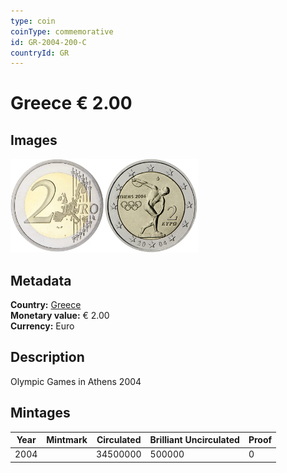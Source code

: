 ```yaml
---
type: coin
coinType: commemorative
id: GR-2004-200-C
countryId: GR
---
```


# Greece € 2.00

## Images

<img src="../../Images/common-2002-200.webp" height="150" alt="Front image"><img src="Images/GR-2004-200.webp" height="150" alt="Back image">

## Metadata

**Country:** [Greece](../../Countries/Greece/index.md)\
**Monetary value:** € 2.00\
**Currency:** Euro

## Description

Olympic Games in Athens 2004

## Mintages

| Year | Mintmark | Circulated | Brilliant Uncirculated | Proof  |
| ---- | -------- | ---------- | ---------------------- | ------ |
| 2004 |          | 34500000   | 500000                 | 0      |
